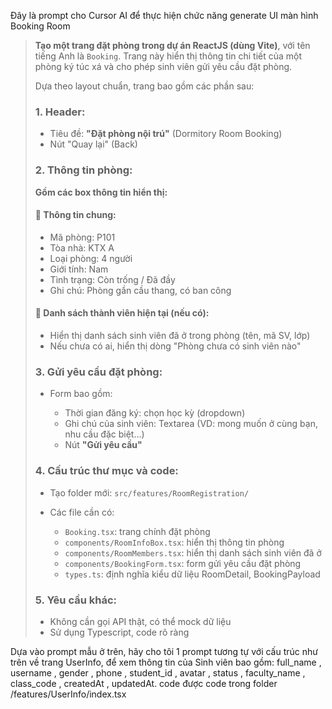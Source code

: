 Đây là prompt cho Cursor AI để thực hiện chức năng generate UI màn hình Booking Room
> **Tạo một trang đặt phòng trong dự án ReactJS (dùng Vite)**, với tên tiếng Anh là `Booking`. Trang này hiển thị thông tin chi tiết của một phòng ký túc xá và cho phép sinh viên gửi yêu cầu đặt phòng.
>
> Dựa theo layout chuẩn, trang bao gồm các phần sau:
>
> ### 1. Header:
>
> * Tiêu đề: **"Đặt phòng nội trú"** (Dormitory Room Booking)
> * Nút "Quay lại" (Back)
>
> ### 2. Thông tin phòng:
>
> **Gồm các box thông tin hiển thị:**
>
> #### 🔹 Thông tin chung:
>
> * Mã phòng: P101
> * Tòa nhà: KTX A
> * Loại phòng: 4 người
> * Giới tính: Nam
> * Tình trạng: Còn trống / Đã đầy
> * Ghi chú: Phòng gần cầu thang, có ban công
>
> #### 🔹 Danh sách thành viên hiện tại (nếu có):
>
> * Hiển thị danh sách sinh viên đã ở trong phòng (tên, mã SV, lớp)
> * Nếu chưa có ai, hiển thị dòng "Phòng chưa có sinh viên nào"
>
> ### 3. Gửi yêu cầu đặt phòng:
>
> * Form bao gồm:
>
>   * Thời gian đăng ký: chọn học kỳ (dropdown)
>   * Ghi chú của sinh viên: Textarea (VD: mong muốn ở cùng bạn, nhu cầu đặc biệt…)
>   * Nút **"Gửi yêu cầu"**
>
> ### 4. Cấu trúc thư mục và code:
>
> * Tạo folder mới: `src/features/RoomRegistration/`
> * Các file cần có:
>
>   * `Booking.tsx`: trang chính đặt phòng
>   * `components/RoomInfoBox.tsx`: hiển thị thông tin phòng
>   * `components/RoomMembers.tsx`: hiển thị danh sách sinh viên đã ở
>   * `components/BookingForm.tsx`: form gửi yêu cầu đặt phòng
>   * `types.ts`: định nghĩa kiểu dữ liệu RoomDetail, BookingPayload
>
> ### 5. Yêu cầu khác:
>
> * Không cần gọi API thật, có thể mock dữ liệu
> * Sử dụng Typescript, code rõ ràng


Dựa vào prompt mẫu ở trên, hãy cho tôi 1 prompt tương tự với cấu trúc như trên về trang UserInfo, để xem thông tin của Sinh viên bao gồm: full_name , username , gender , phone , student_id , avatar , status , faculty_name , class_code , createdAt , updatedAt. code được code trong folder /features/UserInfo/index.tsx